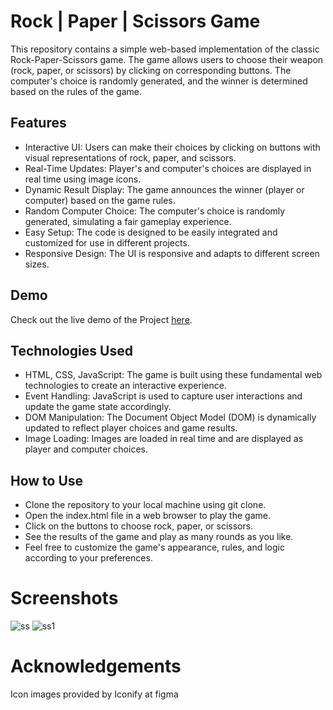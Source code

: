 # Rock | Paper | Scissors Game
This repository contains a simple web-based implementation of the classic Rock-Paper-Scissors game. The game allows users to choose their weapon (rock, paper, or scissors) by clicking on corresponding buttons. The computer's choice is randomly generated, and the winner is determined based on the rules of the game.

## Features
- Interactive UI: Users can make their choices by clicking on buttons with visual representations of rock, paper, and scissors.
- Real-Time Updates: Player's and computer's choices are displayed in real time using image icons.
- Dynamic Result Display: The game announces the winner (player or computer) based on the game rules.
- Random Computer Choice: The computer's choice is randomly generated, simulating a fair gameplay experience.
- Easy Setup: The code is designed to be easily integrated and customized for use in different projects.
- Responsive Design: The UI is responsive and adapts to different screen sizes.

## Demo
Check out the live demo of the Project [here](https://rock-paper-scissor-app-five.vercel.app/).

## Technologies Used
- HTML, CSS, JavaScript: The game is built using these fundamental web technologies to create an interactive experience.
- Event Handling: JavaScript is used to capture user interactions and update the game state accordingly.
- DOM Manipulation: The Document Object Model (DOM) is dynamically updated to reflect player choices and game results.
- Image Loading: Images are loaded in real time and are displayed as player and computer choices.

## How to Use
- Clone the repository to your local machine using git clone.
- Open the index.html file in a web browser to play the game.
- Click on the buttons to choose rock, paper, or scissors.
- See the results of the game and play as many rounds as you like.
- Feel free to customize the game's appearance, rules, and logic according to your preferences.

# Screenshots
![ss](https://github.com/francismcpc/rock-paper-scissor-app/assets/119109562/9d09daaf-c7d7-4bb8-abd5-adb512163fa5)
![ss1](https://github.com/francismcpc/rock-paper-scissor-app/assets/119109562/0d6881d3-269c-45c4-9274-159525fc76cd)

# Acknowledgements
Icon images provided by Iconify at figma

